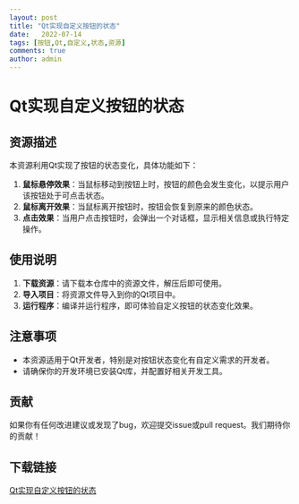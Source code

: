 ```yaml
---
layout: post
title: "Qt实现自定义按钮的状态"
date:   2022-07-14
tags: [按钮,Qt,自定义,状态,资源]
comments: true
author: admin
---
```

# Qt实现自定义按钮的状态

## 资源描述

本资源利用Qt实现了按钮的状态变化，具体功能如下：

1. **鼠标悬停效果**：当鼠标移动到按钮上时，按钮的颜色会发生变化，以提示用户该按钮处于可点击状态。
2. **鼠标离开效果**：当鼠标离开按钮时，按钮会恢复到原来的颜色状态。
3. **点击效果**：当用户点击按钮时，会弹出一个对话框，显示相关信息或执行特定操作。

## 使用说明

1. **下载资源**：请下载本仓库中的资源文件，解压后即可使用。
2. **导入项目**：将资源文件导入到你的Qt项目中。
3. **运行程序**：编译并运行程序，即可体验自定义按钮的状态变化效果。

## 注意事项

- 本资源适用于Qt开发者，特别是对按钮状态变化有自定义需求的开发者。
- 请确保你的开发环境已安装Qt库，并配置好相关开发工具。

## 贡献

如果你有任何改进建议或发现了bug，欢迎提交issue或pull request。我们期待你的贡献！

## 下载链接

[Qt实现自定义按钮的状态](https://pan.quark.cn/s/909d536f8435)